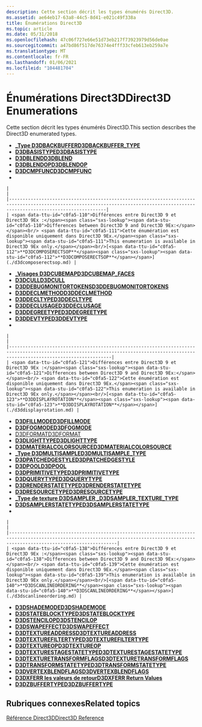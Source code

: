 ```yaml
---
description: Cette section décrit les types énumérés Direct3D.
ms.assetid: ae64eb17-63a8-44c5-8d41-e021c49f338a
title: Énumérations Direct3D
ms.topic: article
ms.date: 05/31/2018
ms.openlocfilehash: 47c06f727e66e51d73eb217f73923979d56de0ae
ms.sourcegitcommit: a47bd86f517de76374e4fff33cfeb613eb259a7e
ms.translationtype: MT
ms.contentlocale: fr-FR
ms.lasthandoff: 01/06/2021
ms.locfileid: "104481704"
---
```

# <a name="direct3d-enumerations"></a><span data-ttu-id="c0fa5-103">Énumérations Direct3D</span><span class="sxs-lookup"><span data-stu-id="c0fa5-103">Direct3D Enumerations</span></span>

<span data-ttu-id="c0fa5-104">Cette section décrit les types énumérés Direct3D.</span><span class="sxs-lookup"><span data-stu-id="c0fa5-104">This section describes the Direct3D enumerated types.</span></span>

-   [<span data-ttu-id="c0fa5-105">**\_Type D3DBACKBUFFER**</span><span class="sxs-lookup"><span data-stu-id="c0fa5-105">**D3DBACKBUFFER\_TYPE**</span></span>](./d3dbackbuffer-type.md)
-   [<span data-ttu-id="c0fa5-106">**D3DBASISTYPE**</span><span class="sxs-lookup"><span data-stu-id="c0fa5-106">**D3DBASISTYPE**</span></span>](./d3dbasistype.md)
-   [<span data-ttu-id="c0fa5-107">**D3DBLEND**</span><span class="sxs-lookup"><span data-stu-id="c0fa5-107">**D3DBLEND**</span></span>](./d3dblend.md)
-   [<span data-ttu-id="c0fa5-108">**D3DBLENDOP**</span><span class="sxs-lookup"><span data-stu-id="c0fa5-108">**D3DBLENDOP**</span></span>](./d3dblendop.md)
-   [<span data-ttu-id="c0fa5-109">**D3DCMPFUNC**</span><span class="sxs-lookup"><span data-stu-id="c0fa5-109">**D3DCMPFUNC**</span></span>](./d3dcmpfunc.md)
-   

    |                                                                                                                                                                                |
    |--------------------------------------------------------------------------------------------------------------------------------------------------------------------------------|
    | <span data-ttu-id="c0fa5-110">Différences entre Direct3D 9 et Direct3D 9Ex :</span><span class="sxs-lookup"><span data-stu-id="c0fa5-110">Differences between Direct3D 9 and Direct3D 9Ex:</span></span><br/> <span data-ttu-id="c0fa5-111">Cette énumération est disponible uniquement dans Direct3D 9Ex.</span><span class="sxs-lookup"><span data-stu-id="c0fa5-111">This enumeration is available in Direct3D 9Ex only.</span></span><br/>[<span data-ttu-id="c0fa5-112">**D3DCOMPOSERECTSOP**</span><span class="sxs-lookup"><span data-stu-id="c0fa5-112">**D3DCOMPOSERECTSOP**</span></span>](./d3dcomposerectsop.md) |

    

     

-   [<span data-ttu-id="c0fa5-113">**\_Visages D3DCUBEMAP**</span><span class="sxs-lookup"><span data-stu-id="c0fa5-113">**D3DCUBEMAP\_FACES**</span></span>](./d3dcubemap-faces.md)
-   [<span data-ttu-id="c0fa5-114">**D3DCULL**</span><span class="sxs-lookup"><span data-stu-id="c0fa5-114">**D3DCULL**</span></span>](./d3dcull.md)
-   [<span data-ttu-id="c0fa5-115">**D3DDEBUGMONITORTOKENS**</span><span class="sxs-lookup"><span data-stu-id="c0fa5-115">**D3DDEBUGMONITORTOKENS**</span></span>](./d3ddebugmonitortokens.md)
-   [<span data-ttu-id="c0fa5-116">**D3DDECLMETHOD**</span><span class="sxs-lookup"><span data-stu-id="c0fa5-116">**D3DDECLMETHOD**</span></span>](./d3ddeclmethod.md)
-   [<span data-ttu-id="c0fa5-117">**D3DDECLTYPE**</span><span class="sxs-lookup"><span data-stu-id="c0fa5-117">**D3DDECLTYPE**</span></span>](./d3ddecltype.md)
-   [<span data-ttu-id="c0fa5-118">**D3DDECLUSAGE**</span><span class="sxs-lookup"><span data-stu-id="c0fa5-118">**D3DDECLUSAGE**</span></span>](./d3ddeclusage.md)
-   [<span data-ttu-id="c0fa5-119">**D3DDEGREETYPE**</span><span class="sxs-lookup"><span data-stu-id="c0fa5-119">**D3DDEGREETYPE**</span></span>](./d3ddegreetype.md)
-   [<span data-ttu-id="c0fa5-120">**D3DDEVTYPE**</span><span class="sxs-lookup"><span data-stu-id="c0fa5-120">**D3DDEVTYPE**</span></span>](./d3ddevtype.md)
-   

    |                                                                                                                                                                                  |
    |----------------------------------------------------------------------------------------------------------------------------------------------------------------------------------|
    | <span data-ttu-id="c0fa5-121">Différences entre Direct3D 9 et Direct3D 9Ex :</span><span class="sxs-lookup"><span data-stu-id="c0fa5-121">Differences between Direct3D 9 and Direct3D 9Ex:</span></span><br/> <span data-ttu-id="c0fa5-122">Cette énumération est disponible uniquement dans Direct3D 9Ex.</span><span class="sxs-lookup"><span data-stu-id="c0fa5-122">This enumeration is available in Direct3D 9Ex only.</span></span><br/>[<span data-ttu-id="c0fa5-123">**D3DDISPLAYROTATION**</span><span class="sxs-lookup"><span data-stu-id="c0fa5-123">**D3DDISPLAYROTATION**</span></span>](./d3ddisplayrotation.md) |

    

     

-   [<span data-ttu-id="c0fa5-124">**D3DFILLMODE**</span><span class="sxs-lookup"><span data-stu-id="c0fa5-124">**D3DFILLMODE**</span></span>](./d3dfillmode.md)
-   [<span data-ttu-id="c0fa5-125">**D3DFOGMODE**</span><span class="sxs-lookup"><span data-stu-id="c0fa5-125">**D3DFOGMODE**</span></span>](./d3dfogmode.md)
-   [<span data-ttu-id="c0fa5-126">D3DFORMAT</span><span class="sxs-lookup"><span data-stu-id="c0fa5-126">D3DFORMAT</span></span>](d3dformat.md)
-   [<span data-ttu-id="c0fa5-127">**D3DLIGHTTYPE**</span><span class="sxs-lookup"><span data-stu-id="c0fa5-127">**D3DLIGHTTYPE**</span></span>](./d3dlighttype.md)
-   [<span data-ttu-id="c0fa5-128">**D3DMATERIALCOLORSOURCE**</span><span class="sxs-lookup"><span data-stu-id="c0fa5-128">**D3DMATERIALCOLORSOURCE**</span></span>](./d3dmaterialcolorsource.md)
-   [<span data-ttu-id="c0fa5-129">**\_Type D3DMULTISAMPLE**</span><span class="sxs-lookup"><span data-stu-id="c0fa5-129">**D3DMULTISAMPLE\_TYPE**</span></span>](./d3dmultisample-type.md)
-   [<span data-ttu-id="c0fa5-130">**D3DPATCHEDGESTYLE**</span><span class="sxs-lookup"><span data-stu-id="c0fa5-130">**D3DPATCHEDGESTYLE**</span></span>](./d3dpatchedgestyle.md)
-   [<span data-ttu-id="c0fa5-131">**D3DPOOL**</span><span class="sxs-lookup"><span data-stu-id="c0fa5-131">**D3DPOOL**</span></span>](./d3dpool.md)
-   [<span data-ttu-id="c0fa5-132">**D3DPRIMITIVETYPE**</span><span class="sxs-lookup"><span data-stu-id="c0fa5-132">**D3DPRIMITIVETYPE**</span></span>](./d3dprimitivetype.md)
-   [<span data-ttu-id="c0fa5-133">**D3DQUERYTYPE**</span><span class="sxs-lookup"><span data-stu-id="c0fa5-133">**D3DQUERYTYPE**</span></span>](./d3dquerytype.md)
-   [<span data-ttu-id="c0fa5-134">**D3DRENDERSTATETYPE**</span><span class="sxs-lookup"><span data-stu-id="c0fa5-134">**D3DRENDERSTATETYPE**</span></span>](./d3drenderstatetype.md)
-   [<span data-ttu-id="c0fa5-135">**D3DRESOURCETYPE**</span><span class="sxs-lookup"><span data-stu-id="c0fa5-135">**D3DRESOURCETYPE**</span></span>](./d3dresourcetype.md)
-   [<span data-ttu-id="c0fa5-136">**\_Type de texture D3DSAMPLER \_**</span><span class="sxs-lookup"><span data-stu-id="c0fa5-136">**D3DSAMPLER\_TEXTURE\_TYPE**</span></span>](./d3dsampler-texture-type.md)
-   [<span data-ttu-id="c0fa5-137">**D3DSAMPLERSTATETYPE**</span><span class="sxs-lookup"><span data-stu-id="c0fa5-137">**D3DSAMPLERSTATETYPE**</span></span>](./d3dsamplerstatetype.md)
-   

    |                                                                                                                                                                                    |
    |------------------------------------------------------------------------------------------------------------------------------------------------------------------------------------|
    | <span data-ttu-id="c0fa5-138">Différences entre Direct3D 9 et Direct3D 9Ex :</span><span class="sxs-lookup"><span data-stu-id="c0fa5-138">Differences between Direct3D 9 and Direct3D 9Ex:</span></span><br/> <span data-ttu-id="c0fa5-139">Cette énumération est disponible uniquement dans Direct3D 9Ex.</span><span class="sxs-lookup"><span data-stu-id="c0fa5-139">This enumeration is available in Direct3D 9Ex only.</span></span><br/>[<span data-ttu-id="c0fa5-140">**D3DSCANLINEORDERING**</span><span class="sxs-lookup"><span data-stu-id="c0fa5-140">**D3DSCANLINEORDERING**</span></span>](./d3dscanlineordering.md) |

    

     

-   [<span data-ttu-id="c0fa5-141">**D3DSHADEMODE**</span><span class="sxs-lookup"><span data-stu-id="c0fa5-141">**D3DSHADEMODE**</span></span>](./d3dshademode.md)
-   [<span data-ttu-id="c0fa5-142">**D3DSTATEBLOCKTYPE**</span><span class="sxs-lookup"><span data-stu-id="c0fa5-142">**D3DSTATEBLOCKTYPE**</span></span>](./d3dstateblocktype.md)
-   [<span data-ttu-id="c0fa5-143">**D3DSTENCILOP**</span><span class="sxs-lookup"><span data-stu-id="c0fa5-143">**D3DSTENCILOP**</span></span>](./d3dstencilop.md)
-   [<span data-ttu-id="c0fa5-144">**D3DSWAPEFFECT**</span><span class="sxs-lookup"><span data-stu-id="c0fa5-144">**D3DSWAPEFFECT**</span></span>](./d3dswapeffect.md)
-   [<span data-ttu-id="c0fa5-145">**D3DTEXTUREADDRESS**</span><span class="sxs-lookup"><span data-stu-id="c0fa5-145">**D3DTEXTUREADDRESS**</span></span>](./d3dtextureaddress.md)
-   [<span data-ttu-id="c0fa5-146">**D3DTEXTUREFILTERTYPE**</span><span class="sxs-lookup"><span data-stu-id="c0fa5-146">**D3DTEXTUREFILTERTYPE**</span></span>](./d3dtexturefiltertype.md)
-   [<span data-ttu-id="c0fa5-147">**D3DTEXTUREOP**</span><span class="sxs-lookup"><span data-stu-id="c0fa5-147">**D3DTEXTUREOP**</span></span>](./d3dtextureop.md)
-   [<span data-ttu-id="c0fa5-148">**D3DTEXTURESTAGESTATETYPE**</span><span class="sxs-lookup"><span data-stu-id="c0fa5-148">**D3DTEXTURESTAGESTATETYPE**</span></span>](./d3dtexturestagestatetype.md)
-   [<span data-ttu-id="c0fa5-149">**D3DTEXTURETRANSFORMFLAGS**</span><span class="sxs-lookup"><span data-stu-id="c0fa5-149">**D3DTEXTURETRANSFORMFLAGS**</span></span>](./d3dtexturetransformflags.md)
-   [<span data-ttu-id="c0fa5-150">**D3DTRANSFORMSTATETYPE**</span><span class="sxs-lookup"><span data-stu-id="c0fa5-150">**D3DTRANSFORMSTATETYPE**</span></span>](./d3dtransformstatetype.md)
-   [<span data-ttu-id="c0fa5-151">**D3DVERTEXBLENDFLAGS**</span><span class="sxs-lookup"><span data-stu-id="c0fa5-151">**D3DVERTEXBLENDFLAGS**</span></span>](./d3dvertexblendflags.md)
-   [<span data-ttu-id="c0fa5-152">**D3DXFERR les valeurs de retour**</span><span class="sxs-lookup"><span data-stu-id="c0fa5-152">**D3DXFERR Return Values**</span></span>](./d3dxferr-return-values.md)
-   [<span data-ttu-id="c0fa5-153">**D3DZBUFFERTYPE**</span><span class="sxs-lookup"><span data-stu-id="c0fa5-153">**D3DZBUFFERTYPE**</span></span>](./d3dzbuffertype.md)

## <a name="related-topics"></a><span data-ttu-id="c0fa5-154">Rubriques connexes</span><span class="sxs-lookup"><span data-stu-id="c0fa5-154">Related topics</span></span>

<dl> <dt>

[<span data-ttu-id="c0fa5-155">Référence Direct3D</span><span class="sxs-lookup"><span data-stu-id="c0fa5-155">Direct3D Reference</span></span>](dx9-graphics-reference-d3d.md)
</dt> </dl>

 

 

